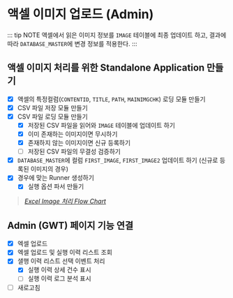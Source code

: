 # 액셀 이미지 업로드 (Admin)
::: tip NOTE
액셀에서 읽은 이미지 정보를 `IMAGE` 테이블에 최종 업데이트 하고, 결과에 따라 `DATABASE_MASTER`에 변경 정보를 적용한다.
:::
## 액셀 이미지 처리를 위한 Standalone Application 만들기
- [x] 액셀의 특정컬럼(`CONTENTID`, `TITLE`, `PATH`, `MAINIMGCHK`) 로딩 모듈 만들기
- [x] CSV 파일 저장 모듈 만들기
- [x] CSV 파일 로딩 모듈 만들기
  - [x] 저장된 CSV 파일을 읽어와 `IMAGE` 테이블에 업데이트 하기
  - [x] 이미 존재하는 이미지이면 무시하기
  - [x] 존재하지 않는 이미지이면 신규 등록하기
  - [ ] 저장된 CSV 파일의 무결성 검증하기
- [x] `DATABASE_MASTER`에 컬럼 `FIRST_IMAGE`, `FIRST_IMAGE2` 업데이트 하기 (신규로 등록된 이미지의 경우)
- [x] 경우에 맞는 Runner 생성하기
  - [x] 실행 옵션 파서 만들기

> *[Excel Image 처리 Flow Chart](excel_image.md)*

## Admin (GWT) 페이지 기능 연결
- [x] 엑셀 업로드
- [x] 엑셀 업로드 및 실행 이력 리스트 조회
- [x] 샐행 이력 리스트 선택 이벤트 처리
  - [x] 실행 이력 상세 건수 표시
  - [ ] 실행 이력 로그 분석 표시
- [ ] 새로고침
